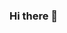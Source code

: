 ### Hi there 👋

<!--
**shisir-baral/shisir-baral** is a ✨ _special_ ✨ repository because its `README.md` (this file) appears on your GitHub profile.

Here are some ideas to get you started:

- 🔭 I’m currently working on image segementation
- 🌱 I’m currently learning python and c++
- ⚡ Fun fact: I like playing chess!
-->
